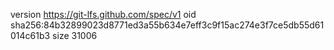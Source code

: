 version https://git-lfs.github.com/spec/v1
oid sha256:84b32899023d8771ed3a55b634e7eff3c9f15ac274e3f7ce5db55d61014c61b3
size 31006
